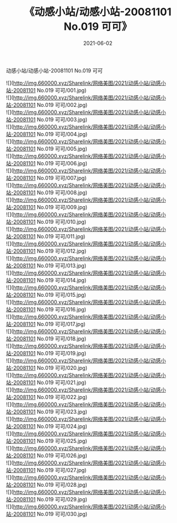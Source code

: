 ﻿---
layout: post
title:  《动感小站/动感小站-20081101 No.019 可可》
date:   2021-06-02
img: http://img.660000.xyz/Sharelink/网络美图/2021/动感小站/动感小站-20081101 No.019 可可/000.jpg
categories: [美女, 清纯, 唯美]
---

动感小站/动感小站-20081101 No.019 可可

 ![](http://img.660000.xyz/Sharelink/网络美图/2021/动感小站/动感小站-20081101 No.019 可可/001.jpg) <br>![](http://img.660000.xyz/Sharelink/网络美图/2021/动感小站/动感小站-20081101 No.019 可可/002.jpg) <br>![](http://img.660000.xyz/Sharelink/网络美图/2021/动感小站/动感小站-20081101 No.019 可可/003.jpg) <br>![](http://img.660000.xyz/Sharelink/网络美图/2021/动感小站/动感小站-20081101 No.019 可可/004.jpg) <br>![](http://img.660000.xyz/Sharelink/网络美图/2021/动感小站/动感小站-20081101 No.019 可可/005.jpg) <br>![](http://img.660000.xyz/Sharelink/网络美图/2021/动感小站/动感小站-20081101 No.019 可可/006.jpg) <br>![](http://img.660000.xyz/Sharelink/网络美图/2021/动感小站/动感小站-20081101 No.019 可可/007.jpg) <br>![](http://img.660000.xyz/Sharelink/网络美图/2021/动感小站/动感小站-20081101 No.019 可可/008.jpg) <br>![](http://img.660000.xyz/Sharelink/网络美图/2021/动感小站/动感小站-20081101 No.019 可可/009.jpg) <br>![](http://img.660000.xyz/Sharelink/网络美图/2021/动感小站/动感小站-20081101 No.019 可可/010.jpg) <br>![](http://img.660000.xyz/Sharelink/网络美图/2021/动感小站/动感小站-20081101 No.019 可可/011.jpg) <br>![](http://img.660000.xyz/Sharelink/网络美图/2021/动感小站/动感小站-20081101 No.019 可可/012.jpg) <br>![](http://img.660000.xyz/Sharelink/网络美图/2021/动感小站/动感小站-20081101 No.019 可可/013.jpg) <br>![](http://img.660000.xyz/Sharelink/网络美图/2021/动感小站/动感小站-20081101 No.019 可可/014.jpg) <br>![](http://img.660000.xyz/Sharelink/网络美图/2021/动感小站/动感小站-20081101 No.019 可可/015.jpg) <br>![](http://img.660000.xyz/Sharelink/网络美图/2021/动感小站/动感小站-20081101 No.019 可可/016.jpg) <br>![](http://img.660000.xyz/Sharelink/网络美图/2021/动感小站/动感小站-20081101 No.019 可可/017.jpg) <br>![](http://img.660000.xyz/Sharelink/网络美图/2021/动感小站/动感小站-20081101 No.019 可可/018.jpg) <br>![](http://img.660000.xyz/Sharelink/网络美图/2021/动感小站/动感小站-20081101 No.019 可可/019.jpg) <br>![](http://img.660000.xyz/Sharelink/网络美图/2021/动感小站/动感小站-20081101 No.019 可可/020.jpg) <br>![](http://img.660000.xyz/Sharelink/网络美图/2021/动感小站/动感小站-20081101 No.019 可可/021.jpg) <br>![](http://img.660000.xyz/Sharelink/网络美图/2021/动感小站/动感小站-20081101 No.019 可可/022.jpg) <br>![](http://img.660000.xyz/Sharelink/网络美图/2021/动感小站/动感小站-20081101 No.019 可可/023.jpg) <br>![](http://img.660000.xyz/Sharelink/网络美图/2021/动感小站/动感小站-20081101 No.019 可可/024.jpg) <br>![](http://img.660000.xyz/Sharelink/网络美图/2021/动感小站/动感小站-20081101 No.019 可可/025.jpg) <br>![](http://img.660000.xyz/Sharelink/网络美图/2021/动感小站/动感小站-20081101 No.019 可可/026.jpg) <br>![](http://img.660000.xyz/Sharelink/网络美图/2021/动感小站/动感小站-20081101 No.019 可可/027.jpg) <br>![](http://img.660000.xyz/Sharelink/网络美图/2021/动感小站/动感小站-20081101 No.019 可可/028.jpg) <br>![](http://img.660000.xyz/Sharelink/网络美图/2021/动感小站/动感小站-20081101 No.019 可可/029.jpg) <br>![](http://img.660000.xyz/Sharelink/网络美图/2021/动感小站/动感小站-20081101 No.019 可可/030.jpg) <br>